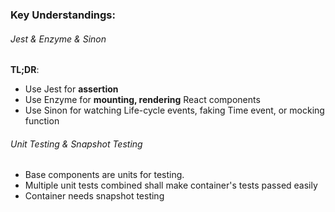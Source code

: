 ### **Key Understandings**:
###### Jest & Enzyme & Sinon
**TL;DR**:

- Use Jest for **assertion**
- Use Enzyme for **mounting, rendering** React components
- Use Sinon for watching Life-cycle events, faking Time event, or mocking function

###### Unit Testing & Snapshot Testing
- Base components are units for testing.
- Multiple unit tests combined shall make container's tests passed easily
- Container needs snapshot testing
